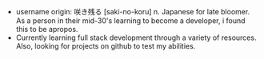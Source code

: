 - username origin: 咲き残る [saki-no-koru] n. Japanese for late bloomer. As a person in their mid-30's learning to become a developer, i found this to be apropos.
- Currently learning full stack development through a variety of resources. Also, looking for projects on github to test my abilities.
